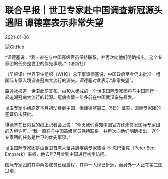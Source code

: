 # 联合早报｜世卫专家赴中国调查新冠源头遇阻 谭德塞表示非常失望

2021-01-06

![GitHub](https://chinadigitaltimes.net/chinese/files/2021/01/image-1609922197291.png)

*谭德塞说：“我一直在与中国高级官员保持联系，并再次向他们明确指出，这个专家团的任务是世卫的优先事项。”（法新社）

（早报讯）世界卫生组织（WHO）总干事谭德塞说，中国政府至今仍未批准一组国际专家入境调查冠病大流行的源头。谭德塞对此表示“非常失望”。

路透社报道，世卫此前宣布，由10人组成的一个世卫国际专家团将与中国同行一起追溯冠病大流行的起源。冠病疫情一年多前在中国武汉率先暴发。

世卫专家小组原定本月初动身到中国，但谭德塞周二（5日）证实，国际专家团的签证仍未获批。

谭德塞在日内瓦的线上记者会上说：“今天我们得知中国官方还未签发国际专家团的入境许可。“我一直在与中国高级官员保持联系，并再次向他们明确指出，这个专家团的任务是世卫的优先事项。”

世卫国际专家团是由世卫首席人畜共患疾病专家彼得·本·恩巴雷克（Peter Ben Embarek）率领，他去年7月曾到中国进行初步访问。

国际专家团的其中两名成员已经启程，其中一人现已折返，而另外一人正在第三国过境。

